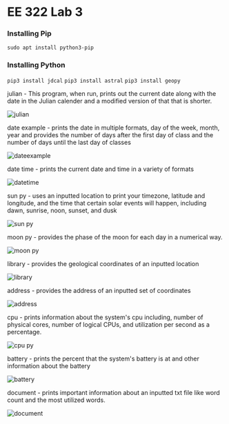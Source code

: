 # EE 322 Lab 3

### Installing Pip

`sudo apt install python3-pip`

### Installing Python

`pip3 install jdcal`
`pip3 install astral`
`pip3 install geopy`





julian - This program, when run, prints out the current date along with the date in the Julian calender and a modified version of that that is shorter.

![julian](https://github.com/Githubpucci/EE-322/assets/116912039/29124a53-9c6f-49ba-af88-e7b7ec2ef629)

date example - prints the date in multiple formats, day of the week, month, year and provides the number of days after the first day of class and the number of days until the last day of classes

![dateexample](https://github.com/Githubpucci/EE-322/assets/116912039/013cdd95-451c-446a-a261-f061d4196508)

date time - prints the current date and time in a variety of formats

![datetime](https://github.com/Githubpucci/EE-322/assets/116912039/f1a0f26d-3792-462c-9c08-033190e10f52)




sun py - uses an inputted location to print your timezone, latitude and longitude, and the time that certain solar events will happen, including dawn, sunrise, noon, sunset, and dusk


![sun py](https://github.com/Githubpucci/EE-322/assets/116912039/c73e1753-867e-4124-9397-df3e05d7e4d1)



moon py - provides the phase of the moon for each day in a numerical way.

![moon py](https://github.com/Githubpucci/EE-322/assets/116912039/bd031f8c-293a-4dba-bb62-fabdf207dd60)


library - provides the geological coordinates of an inputted location

![library](https://github.com/Githubpucci/EE-322/assets/116912039/d7c21a8e-6ff7-45b9-8e85-5bc38cbcd3a3)


address - provides the address of an inputted set of coordinates

![address](https://github.com/Githubpucci/EE-322/assets/116912039/0e276145-8381-4dcc-a802-f1e950c76242)



cpu - prints information about the system's cpu including, number of physical cores, number of logical CPUs, and utilization per second as a percentage.

![cpu py](https://github.com/Githubpucci/EE-322/assets/116912039/ed746d25-35d3-4e3e-9470-8e779fe280ab)


battery - prints the percent that the system's battery is at and other information about the battery


![battery](https://github.com/Githubpucci/EE-322/assets/116912039/ca904fd5-9b1e-4b50-b737-7f92b38e6616)

document - prints important information about an inputted txt file like word count and the most utilized words.

![document](https://github.com/Githubpucci/EE-322/assets/116912039/192dfadb-a9f4-495c-a91c-71f6f601e909)





